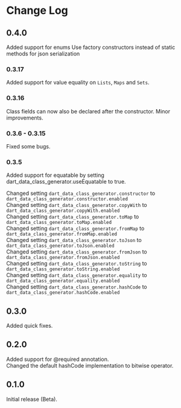 # Change Log

## 0.4.0

Added support for enums
Use factory constructors instead of static methods for json serialization

### 0.3.17

Added support for value equality on `Lists`, `Maps` and `Sets`.

### 0.3.16

Class fields can now also be declared after the constructor.
Minor improvements.

### 0.3.6 - 0.3.15

Fixed some bugs.

### 0.3.5

Added support for equatable by setting dart_data_class_generator.useEquatable to true.

Changed setting `dart_data_class_generator.constructor` to `dart_data_class_generator.constructor.enabled`  
Changed setting `dart_data_class_generator.copyWith` to `dart_data_class_generator.copyWith.enabled`  
Changed setting `dart_data_class_generator.toMap` to `dart_data_class_generator.toMap.enabled`  
Changed setting `dart_data_class_generator.fromMap` to `dart_data_class_generator.fromMap.enabled`  
Changed setting `dart_data_class_generator.toJson` to `dart_data_class_generator.toJson.enabled`  
Changed setting `dart_data_class_generator.fromJson` to `dart_data_class_generator.fromJson.enabled`  
Changed setting `dart_data_class_generator.toString` to `dart_data_class_generator.toString.enabled`  
Changed setting `dart_data_class_generator.equality` to `dart_data_class_generator.equality.enabled`  
Changed setting `dart_data_class_generator.hashCode` to `dart_data_class_generator.hashCode.enabled`  

## 0.3.0

Added quick fixes.

## 0.2.0

Added support for @required annotation.  
Changed the default hashCode implementation to bitwise operator.

## 0.1.0

Initial release (Beta).
